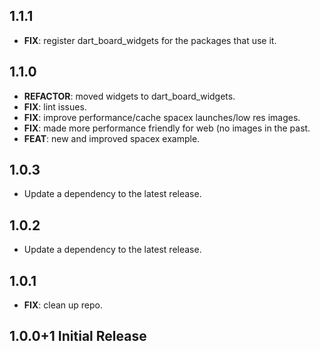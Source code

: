 ## 1.1.1

 - **FIX**: register dart_board_widgets for the packages that use it.

## 1.1.0

 - **REFACTOR**: moved widgets to dart_board_widgets.
 - **FIX**: lint issues.
 - **FIX**: improve performance/cache spacex launches/low res images.
 - **FIX**: made more performance friendly for web (no images in the past.
 - **FEAT**: new and improved spacex example.

## 1.0.3

 - Update a dependency to the latest release.

## 1.0.2

 - Update a dependency to the latest release.

## 1.0.1

 - **FIX**: clean up repo.

## 1.0.0+1 Initial Release
